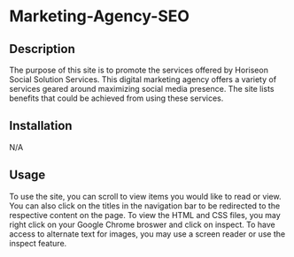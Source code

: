 # Marketing-Agency-SEO

## Description

The purpose of this site is to promote the services offered by Horiseon Social Solution Services. This digital marketing agency offers a variety of services geared around maximizing social media presence. The site lists benefits that could be achieved from using these services.

## Installation

N/A

## Usage

To use the site, you can scroll to view items you would like to read or view. You can also click on the titles in the navigation bar to be redirected to the respective content on the page. To view the HTML and CSS files, you may right click on your Google Chrome broswer and click on inspect. To have access to alternate text for images, you may use a screen reader or use the inspect feature.